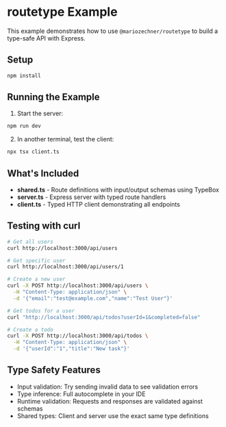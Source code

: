# routetype Example

This example demonstrates how to use `@mariozechner/routetype` to build a type-safe API with Express.

## Setup

```bash
npm install
```

## Running the Example

1. Start the server:
```bash
npm run dev
```

2. In another terminal, test the client:
```bash
npx tsx client.ts
```

## What's Included

- **shared.ts** - Route definitions with input/output schemas using TypeBox
- **server.ts** - Express server with typed route handlers
- **client.ts** - Typed HTTP client demonstrating all endpoints

## Testing with curl

```bash
# Get all users
curl http://localhost:3000/api/users

# Get specific user
curl http://localhost:3000/api/users/1

# Create a new user
curl -X POST http://localhost:3000/api/users \
  -H "Content-Type: application/json" \
  -d '{"email":"test@example.com","name":"Test User"}'

# Get todos for a user
curl "http://localhost:3000/api/todos?userId=1&completed=false"

# Create a todo
curl -X POST http://localhost:3000/api/todos \
  -H "Content-Type: application/json" \
  -d '{"userId":"1","title":"New task"}'
```

## Type Safety Features

- Input validation: Try sending invalid data to see validation errors
- Type inference: Full autocomplete in your IDE
- Runtime validation: Requests and responses are validated against schemas
- Shared types: Client and server use the exact same type definitions